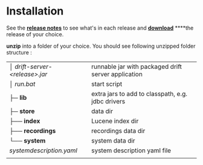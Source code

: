 # Installation

See the [**release notes**](../release-notes.md) to see what's in each release and [**download**](https://github.com/drift-io/drift-server/releases) ****the release of your choice.

**unzip** into a folder of your choice. You should see following unzipped folder structure :

|  |  |
| :--- | :--- |
| │    _drift-server-&lt;release&gt;.jar_ | runnable jar with packaged drift server application |
| │    _run.bat_ | start script |
| ├─ **lib** |  extra jars to add to classpath, e.g. jdbc drivers |
| ├─ **store** | data dir |
|       ├── **index** | Lucene index dir |
|       ├── **recordings** | recordings data dir  |
|       └── **system**                                           | system data dir |
|                       _systemdescription.yaml_ | system description yaml file |
|  |  |



